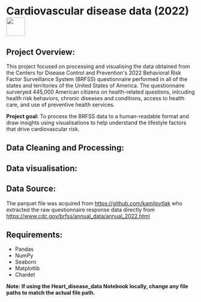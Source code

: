 # Cardiovascular disease data (2022) <img src="https://media0.giphy.com/media/26BRv0ThflsHCqDrG/giphy.gif?cid=ecf05e4781lacu8c51zi2phdvpeb4k7rehqa3b3x0vxktuxe&ep=v1_gifs_search&rid=giphy.gif&ct=g" width="50" height="50" />

## Project Overview:
This project focused on processing and visualising the data obtained from the Centers for Disease Control and Prevention's 2022 Behavioral Risk Factor Surveillance System (BRFSS) questionnaire performed in all of the states and territories of the United States of America. The questionnaire surveryed 445,000 American citizens on health-related questions, inlcuding health risk behaviors, chronic diseases and conditions, access to health care, and use of preventive health services.

**Project goal:** To process the BRFSS data to a human-readable format and draw insights using visualisations to help understand the lifestyle factors that drive cardiovascular risk.

## Data Cleaning and Processing:

## Data visualisation:

## Data Source:
The parquet file was acquired from https://github.com/kamilpytlak who extracted the raw questionnaire response data directly from https://www.cdc.gov/brfss/annual_data/annual_2022.html

## Requirements:
* Pandas
* NumPy
* Seaborn
* Matplotlib
* Chardet

**Note: If using the Heart_disease_data Notebook locally, change any file paths to match the actual file path.**
